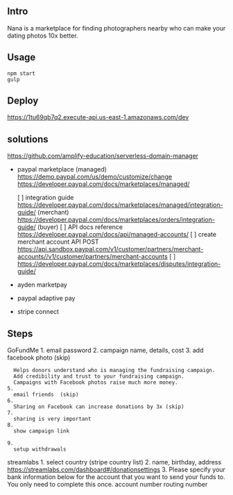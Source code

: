Intro
------

Nana is a marketplace for finding photographers nearby who can make your dating photos 10x better.

Usage
------

    npm start
    gulp

Deploy
-----
  https://1tu69qb7q2.execute-api.us-east-1.amazonaws.com/dev


solutions
--------
  https://github.com/amplify-education/serverless-domain-manager

- paypal marketplace (managed)
  https://demo.paypal.com/us/demo/customize/change
  https://developer.paypal.com/docs/marketplaces/managed/

  [ ] integration guide
    https://developer.paypal.com/docs/marketplaces/managed/integration-guide/ (merchant)
    https://developer.paypal.com/docs/marketplaces/orders/integration-guide/  (buyer)
  [ ] API docs reference
    https://developer.paypal.com/docs/api/managed-accounts/
  [ ] create merchant account API
    POST https://api.sandbox.paypal.com/v1/customer/partners/merchant-accounts//v1/customer/partners/merchant-accounts
  [ ] https://developer.paypal.com/docs/marketplaces/disputes/integration-guide/


- ayden marketpay
- paypal adaptive pay
- stripe connect

Steps
------
  GoFundMe
    1.
      email
      password
    2.
      campaign name, details, cost
    3.
      add facebook photo (skip)

      Helps donors understand who is managing the fundraising campaign.
      Add credibility and trust to your fundraising campaign.
      Campaigns with Facebook photos raise much more money.
    5.
      email friends  (skip)
    6.
      Sharing on Facebook can increase donations by 3x (skip)
    7.
      sharing is very important
    8.
      show campaign link

    9.
      setup withdrawals

  streamlabs
    1. select country (stripe country list)
    2. name, birthday, address
      https://streamlabs.com/dashboard#/donationsettings
    3. Please specify your bank information below for the account that you want to send your funds to. You only need to complete this once.
      account number
      routing number




